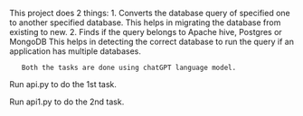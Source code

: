 This project does 2 things:
    1. Converts the database query of specified one to another specified database.
       This helps in migrating the database from existing to new.
    2. Finds if the query belongs to Apache hive, Postgres or MongoDB
       This helps in detecting the correct database to run the query if an application has multiple databases.
       
       Both the tasks are done using chatGPT language model.
       
Run api.py to do the 1st task.

Run api1.py to do the 2nd task.
